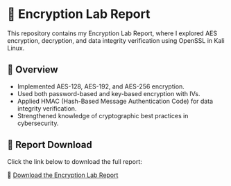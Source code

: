 # 🔐 Encryption Lab Report  

This repository contains my Encryption Lab Report, where I explored AES encryption, decryption, and data integrity verification using OpenSSL in Kali Linux.  

## 📌 Overview  
- Implemented AES-128, AES-192, and AES-256 encryption.  
- Used both password-based and key-based encryption with IVs.  
- Applied HMAC (Hash-Based Message Authentication Code) for data integrity verification.  
- Strengthened knowledge of cryptographic best practices in cybersecurity.  

## 📂 Report Download  
Click the link below to download the full report:  

📄 [Download the Encryption Lab Report](https://github.com/Zainab88804/Encryption-lab-report/raw/refs/heads/main/REPORT%20TASK.docx)  

 


